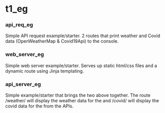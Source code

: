# t1_eg

### api_req_eg
Simple API request example/starter. 2 routes that print weather and Covid data (OpenWeatherMap & Covid19Api) to the console. 

### web_server_eg
Simple web server example/starter. Serves up static html/css files and a dynamic route using Jinja templating. 

### api_server_eg
Simple example/starter that brings the two above together. The route /weather/<city> will display the weather data for the <city> and /covid/<country> will display the covid data for the <country> from the APIs. 
